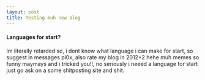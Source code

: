 ```yaml
---
layout: post
title: Testing muh new blog
---
```

#### Languages for start?
Im literally retarded so, i dont know what language i can make for start, so suggest in messages pl0x, also rate my blog in 2012+2 hehe muh memes so funny maymays and i tricked you!!, no seriously i neeed a language for start just go ask on a some shitposting site and shit.



